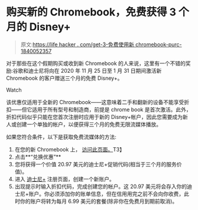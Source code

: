 # 购买新的 Chromebook，免费获得 3 个月的 Disney+

> 原文:[https://life hacker . com/get-3-免费使用新 chromebook-purc-1840052357](https://lifehacker.com/get-3-free-months-of-disney-with-a-new-chromebook-purc-1840052357)

对于那些在这个假期购买或收到新 Chromebook 的人来说，这里有一个不错的奖励:谷歌和迪士尼将向在 2020 年 11 月 25 日至 1 月 31 日期间激活新 Chromebook 的客户赠送三个月的免费 Disney+。

Watch

该优惠仅适用于全新的 Chromebook——这意味着二手和翻新的设备不能享受折扣——但它适用于所有型号和制造商，前提是 chrome book 是首次激活。此外，折扣代码似乎只能在您首次注册时应用于新的 Disney+帐户，因此您需要成为新人或创建一个单独的帐户，以便获得三个月的免费无限流媒体播放。

如果您符合条件，以下是获取免费流媒体的方法:

1.  在您的新 Chromebook 上， [访问此页面。](https://www.google.com/chromebook/disneyplus/)T3】
2.  点击**“兑换优惠”**
3.  您将获得一个价值 20.97 美元的迪士尼+促销代码(相当于三个月的服务价值)。
4.  进入 [迪士尼+](https://www.disneyplus.com/) 注册页面，创建一个新账户。
5.  出现提示时输入折扣代码，完成创建您的帐户。这 20.97 美元将会存入你的迪士尼+账户。你必须添加你的账单信息，但在信用用完之前不会向你收费，此时你的账户将转为每月 6.99 美元的套餐(除非你在免费月到期前取消)。